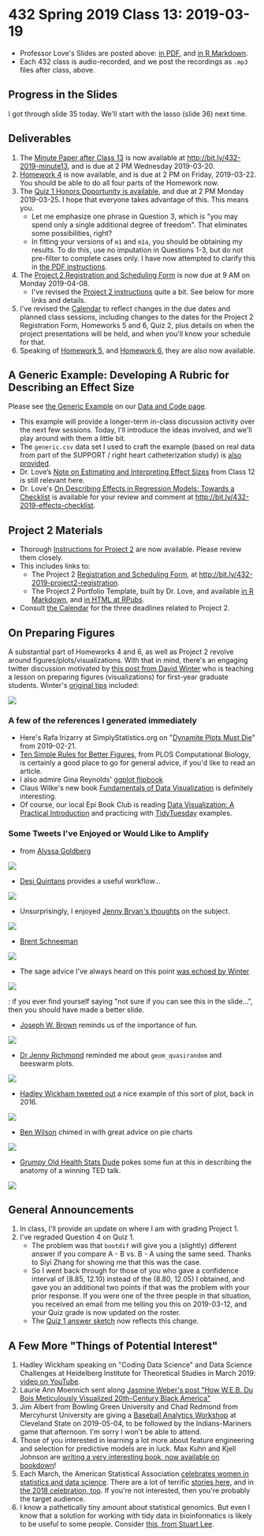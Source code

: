 # 432 Spring 2019 Class 13: 2019-03-19

- Professor Love's Slides are posted above: [in PDF](https://github.com/THOMASELOVE/2019-432/blob/master/slides/class13/432_2019_slides13.pdf), and [in R Markdown](https://github.com/THOMASELOVE/2019-432/blob/master/slides/class13/432_2019_slides13.Rmd). 
- Each 432 class is audio-recorded, and we post the recordings as `.mp3` files after class, above.

## Progress in the Slides

I got through slide 35 today. We'll start with the lasso (slide 36) next time.

## Deliverables

1. The [Minute Paper after Class 13](http://bit.ly/432-2019-minute13) is now available at http://bit.ly/432-2019-minute13, and is due at 2 PM Wednesday 2019-03-20.
2. [Homework 4](https://github.com/THOMASELOVE/2019-432/tree/master/homework/homework4) is now available, and is due at 2 PM on Friday, 2019-03-22. You should be able to do all four parts of the Homework now.
3. The [Quiz 1 Honors Opportunity is available](https://github.com/THOMASELOVE/2019-432/blob/master/quizzes/quiz1_honors/README.md), and  due at 2 PM Monday 2019-03-25. I hope that everyone takes advantage of this. This means you.
    - Let me emphasize one phrase in Question 3, which is "you may spend only a single additional degree of freedom". That eliminates some possibilities, right?
    - In fitting your versions of `m1` and `m1a`, you should be obtaining my results. To do this, use no imputation in Questions 1-3, but do not pre-filter to complete cases only. I have now attempted to clarify this in [the PDF instructions](https://github.com/THOMASELOVE/2019-432/blob/master/quizzes/quiz1_honors/README.md).
4. The [Project 2 Registration and Scheduling Form](http://bit.ly/432-2019-project2-registration) is now due at 9 AM on Monday 2019-04-08. 
    - I've revised the [Project 2 instructions](https://github.com/THOMASELOVE/2019-432/tree/master/projects/project2) quite a bit. See below for more links and details.
5. I've revised the [Calendar](https://github.com/THOMASELOVE/2019-432/blob/master/calendar.md) to reflect changes in the due dates and planned class sessions, including changes to the dates for the Project 2 Registration Form, Homeworks 5 and 6, Quiz 2, plus details on when the project presentations will be held, and when you'll know your schedule for that.
6. Speaking of [Homework 5](https://github.com/THOMASELOVE/2019-432/tree/master/homework/homework5), and [Homework 6](https://github.com/THOMASELOVE/2019-432/tree/master/homework/homework6), they are also now available.

## A Generic Example: Developing A Rubric for Describing an Effect Size

Please see [the Generic Example](https://github.com/THOMASELOVE/2019-432/tree/master/data-and-code/generic_example) on our [Data and Code page](https://github.com/THOMASELOVE/2019-432/tree/master/data-and-code). 
- This example will provide a longer-term in-class discussion activity over the next few sessions. Today, I'll introduce the ideas involved, and we'll play around with them a little bit.
- The `generic.csv` data set I used to craft the example (based on real data from part of the SUPPORT / right heart catheterization study) is [also provided](https://github.com/THOMASELOVE/2019-432/blob/master/data-and-code/generic_example/data/generic.csv). 
- Dr. Love’s [Note on Estimating and Interpreting Effect Sizes](https://github.com/THOMASELOVE/2019-432/blob/master/slides/class12/class12note.pdf) from Class 12 is still relevant here.
- Dr. Love's [On Describing Effects in Regression Models: Towards a Checklist](http://bit.ly/432-2019-effects-checklist) is available for your review and comment at http://bit.ly/432-2019-effects-checklist.

## Project 2 Materials

- Thorough [Instructions for Project 2](https://github.com/THOMASELOVE/2019-432/tree/master/projects/project2) are now available. Please review them closely.
- This includes links to:
    - The Project 2 [Registration and Scheduling Form](http://bit.ly/432-2019-project2-registration), at http://bit.ly/432-2019-project2-registration.
    - The Project 2 Portfolio Template, built by Dr. Love, and available [in R Markdown](https://github.com/THOMASELOVE/2019-432/blob/master/projects/project2/project2-template-432-2019.Rmd), and [in HTML at RPubs](http://rpubs.com/TELOVE/project2-template-432-2019).
- Consult [the Calendar](https://github.com/THOMASELOVE/2019-432/blob/master/calendar.md) for the three deadlines related to Project 2.

## On Preparing Figures

A substantial part of Homeworks 4 and 6, as well as Project 2 revolve around figures/plots/visualizations. With that in mind, there's an engaging twitter discussion motivated by [this post from David Winter](https://twitter.com/TheAtavism/status/1104866769242513408) who is teaching a lesson on preparing figures (visualizations) for first-year graduate students. Winter's [original tips](https://twitter.com/TheAtavism/status/1104866769242513408) included:

![](https://github.com/THOMASELOVE/2019-432/blob/master/slides/class13/figures/winter1_tw.PNG)

### A few of the references I generated immediately

- Here's Rafa Irizarry at SimplyStatistics.org on "[Dynamite Plots Must Die](https://simplystatistics.org/2019/02/21/dynamite-plots-must-die/)" from 2019-02-21.
- [Ten Simple Rules for Better Figures](https://journals.plos.org/ploscompbiol/article?id=10.1371/journal.pcbi.1003833), from PLOS Computational Biology, is certainly a good place to go for general advice, if you'd like to read an article.
- I also admire Gina Reynolds' [ggplot flipbook](https://evamaerey.github.io/ggplot_flipbook/ggplot_flipbook_xaringan.html#1)
- Claus Wilke's new book [Fundamentals of Data Visualization](https://serialmentor.com/dataviz/) is definitely interesting.
- Of course, our local Epi Book Club is reading [Data Visualization: A Practical Introduction](http://socviz.co/) and practicing with [TidyTuesday](https://github.com/rfordatascience/tidytuesday) examples.

### Some Tweets I've Enjoyed or Would Like to Amplify

- from [Alyssa Goldberg](https://twitter.com/WireMonkey/status/1105113772119769088) 

![](https://github.com/THOMASELOVE/2019-432/blob/master/slides/class13/figures/alyssa-tw.PNG)

- [Desi Quintans](https://twitter.com/eco_desi/status/1104897902487334912) provides a useful workflow...

![](https://github.com/THOMASELOVE/2019-432/blob/master/slides/class13/figures/desi_tw.PNG)

- Unsurprisingly, I enjoyed [Jenny Bryan's thoughts](https://twitter.com/jennybryan/status/1104885181570211840) on the subject.

![](https://github.com/THOMASELOVE/2019-432/blob/master/slides/class13/figures/jennybryan-tw.PNG)

- [Brent Schneeman](https://twitter.com/schnee/status/1104913743023144960)

![](https://github.com/THOMASELOVE/2019-432/blob/master/slides/class13/figures/brent_tw.PNG)

- The sage advice I've always heard on this point [was echoed by Winter](https://twitter.com/TheAtavism/status/1104925150053453824)

![](https://github.com/THOMASELOVE/2019-432/blob/master/slides/class13/figures/winter2_tw.PNG)

: if you ever find yourself saying "not sure if you can see this in the slide...", then you should have made a better slide.

- [Joseph W. Brown](https://twitter.com/j0sephwb/status/1104885917880217601) reminds us of the importance of fun.

![](https://github.com/THOMASELOVE/2019-432/blob/master/slides/class13/figures/joseph_tw.PNG)

- [Dr Jenny Richmond](https://twitter.com/JenRichmondPhD/status/1104979375152222208) reminded me about `geom_quasirandom` and beeswarm plots.

![](https://github.com/THOMASELOVE/2019-432/blob/master/slides/class13/figures/drjenny-tw.PNG)

- [Hadley Wickham tweeted out](https://twitter.com/hadleywickham/status/765893450172473344) a nice example of this sort of plot, back in 2016.

![](https://github.com/THOMASELOVE/2019-432/blob/master/slides/class13/figures/hadley_quasirandom_tw.PNG)

- [Ben Wilson](https://twitter.com/N_BenWilson_Z/status/1104896184336826368) chimed in with great advice on pie charts

![](https://github.com/THOMASELOVE/2019-432/blob/master/slides/class13/figures/ben_tw.PNG)

- [Grumpy Old Health Stats Dude](https://twitter.com/healthstatsdude/status/1105126175557353472) pokes some fun at this in describing the anatomy of a winning TED talk.

![](https://github.com/THOMASELOVE/2019-432/blob/master/slides/class13/figures/winningTEDtalk.PNG)


## General Announcements

1. In class, I'll provide an update on where I am with grading Project 1.
2. I've regraded Question 4 on Quiz 1.
    - The problem was that `bootdif` will give you a (slightly) different answer if you compare A - B vs. B - A using the same seed. Thanks to Siyi Zhang for showing me that this was the case.
    - So I went back through for those of you who gave a confidence interval of (8.85, 12.10) instead of the (8.80, 12.05) I obtained, and gave you an additional two points if that was the problem with your prior response. If you were one of the three people in that situation, you received an email from me telling you this on 2019-03-12, and your Quiz grade is now updated on the roster.
    - The [Quiz 1 answer sketch](https://github.com/THOMASELOVE/2019-432/blob/master/quizzes/quiz1_materials/sketch_quiz_01_2019.pdf) now reflects this change.
   

## A Few More "Things of Potential Interest"

1. Hadley Wickham speaking on "Coding Data Science" and Data Science Challenges at Heidelberg Institute for Theoretical Studies in March 2019: [video on YouTube](https://t.co/kndx3PVMaQ).
2. Laurie Ann Moennich sent along [Jasmine Weber's post "How W.E.B. Du Bois Meticulously Visualized 20th-Century Black America"](https://hyperallergic.com/476334/how-w-e-b-du-bois-meticulously-visualized-20th-century-black-america/)
3. Jim Albert from Bowling Green University and Chad Redmond from Mercyhurst University are giving a [Baseball Analytics Workshop](https://sites.google.com/view/cleveland-asa/university-outreach/asa-baseball-day) at Cleveland State on 2019-05-04, to be followed by the Indians-Mariners game that afternoon. I'm sorry I won't be able to attend.
4. Those of you interested in learning a lot more about feature engineering and selection for predictive models are in luck. Max Kuhn and Kjell Johnson are [writing a very interesting book, now available on bookdown](https://bookdown.org/max/FES/)!
5. Each March, the American Statistical Association [celebrates women in statistics and data science](https://www.youtube.com/watch?v=y2udE5N4l_4). There are a lot of terrific [stories here](http://magazine.amstat.org/statisticians-in-history/wis/?utm_content=buffer43082&utm_medium=social&utm_source=twitter.com&utm_campaign=buffer), and in [the 2018 celebration, too](https://magazine.amstat.org/statisticians-in-history/wis/wis_2018/). If you're not interested, then you're probably the target audience.
6. I know a pathetically tiny amount about statistical genomics. But even I know that a solution for working with tidy data in bioinformatics is likely to be useful to some people. Consider [this, from Stuart Lee](https://sa-lee.github.io/plyranges/).

